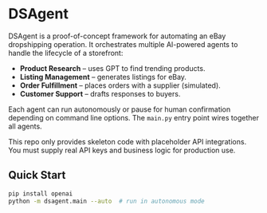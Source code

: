 # DSAgent

DSAgent is a proof-of-concept framework for automating an eBay dropshipping
operation. It orchestrates multiple AI-powered agents to handle the
lifecycle of a storefront:

- **Product Research** – uses GPT to find trending products.
- **Listing Management** – generates listings for eBay.
- **Order Fulfillment** – places orders with a supplier (simulated).
- **Customer Support** – drafts responses to buyers.

Each agent can run autonomously or pause for human confirmation depending on
command line options. The `main.py` entry point wires together all agents.

This repo only provides skeleton code with placeholder API integrations. You
must supply real API keys and business logic for production use.

## Quick Start

```bash
pip install openai
python -m dsagent.main --auto  # run in autonomous mode
```
